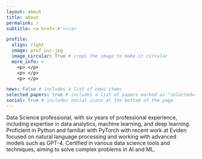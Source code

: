 ```yaml
---
layout: about
title: about
permalink: /
subtitle: <a href='#'></a>

profile:
  align: right
  image: prof_pic.jpg
  image_circular: True # crops the image to make it circular
  more_info: >
    <p> </p>
    <p> </p>
    <p> </p>

news: False # includes a list of news items
selected_papers: true # includes a list of papers marked as "selected={true}"
social: true # includes social icons at the bottom of the page
---
```


Data Science professional, with six years of professional experience, including expertise in data analytics, machine learning, and deep learning. Proficient in Python and familiar with PyTorch with recent work at Eviden focused on natural language processing and working with advanced models such as GPT-4. Certified in various data science tools and techniques, aiming to solve complex problems in AI and ML.
